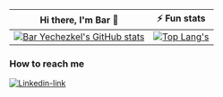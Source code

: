 



|                                                                                     Hi there, I'm Bar 👋                                                                                      |                                                                                                    ⚡  Fun stats                                                                                                    |
|:----------------------------------------------------------------------------------------------------------------------------------------------------------------------------------------------:|:----------------------------------------------------------------------------------------------------------------------------------------------------------------------------------------------------------------:|
| [![Bar Yechezkel's GitHub stats](https://github-readme-stats.vercel.app/api?username=BarYechezkel&show_icons=true&count_private=true&card_width=500)](https://github.com/anuraghazra/github-readme-stats) | [![Top Lang's](https://github-readme-stats.vercel.app/api/top-langs/?username=BarYechezkel&hide=jupyter%20notebook&layout=compact&langs_count=6&card_width=450)](https://github.com/anuraghazra/github-readme-stats) |


### How to reach me

[![Linkedin-link](https://img.shields.io/badge/linkedin%20-%230077B5.svg?&style=for-the-badge&logo=linkedin&logoColor=white)](https://www.linkedin.com/in/bar-yechezkel/)

